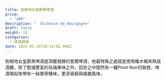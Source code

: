 ```yaml
---
title: 勃根地女皇爵黑啤酒
price:
  - "480"
description: "  Duchesse de Bourgogne"
draft: false
weight: 16
categories:
  - 啤酒調酒
date: 2025-02-26T10:14:02.096Z
---
```

勃根地女皇爵黑啤酒是頂層發酵的愛爾啤酒，他最特殊之處就是使用橡木桶來熟成酒體，除了飽滿豐富的烏梅果味之外，回甘之中隱然有一種Pinot Noir的聯想，啤酒喝起來帶有一絲單寧桶味，更添香醇與複雜風味。